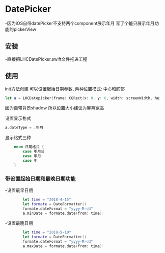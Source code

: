# DatePicker
-因为iOS自带datePicker不支持两个component展示年月 写了个能只展示年月功能的pickerView


## 安装
-直接把LHCDatePicker.swift文件拖进工程

## 使用
init方法创建 可以设置起始日期参数, 两种位置模式: 中心和底部
``` swift
let a = LHCDatepicker(frame: CGRect(x: 0, y: 0, width: screenWidth, height: screenHeight), 起始时间: "2018-3-20", position: .中心)
```
因为自带背景shadow 所以设置大小建议为屏幕宽高

设置显示格式
```swift
a.dateType = .年月
```

显示格式三种
```swift
    enum 日期格式 {
        case 年月日
        case 年月
        case 年
    }
```


### 带设置起始日期和最晚日期功能
-设置最早日期
```swift
        let time = "2018-4-15"
        let formate = DateFormatter()
        formate.dateFormat = "yyyy-M-dd"
        a.minDate = formate.date(from: time)!
```
-设置最晚日期
```swift
        let time = "2018-5-10"
        let formate = DateFormatter()
        formate.dateFormat = "yyyy-M-dd"
        a.maxDate = formate.date(from: time)!
```


